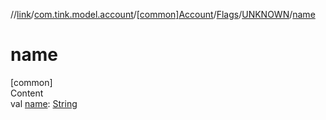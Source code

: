 //[link](../../../../index.md)/[com.tink.model.account](../../../index.md)/[[common]Account](../../index.md)/[Flags](../index.md)/[UNKNOWN](index.md)/[name](name.md)



# name  
[common]  
Content  
val [name](name.md): [String](https://kotlinlang.org/api/latest/jvm/stdlib/kotlin/-string/index.html)  



